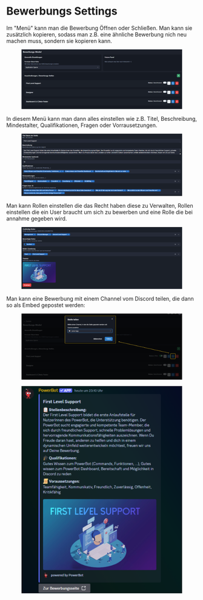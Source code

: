 # Bewerbungs Settings

Im "Menü" kann man die Bewerbung Öffnen oder Schließen. Man kann sie zusätzlich kopieren, sodass man z.B. eine ähnliche Bewerbung nich neu machen muss, sondern sie kopieren kann.

<figure><img src="../.gitbook/assets/chrome_ksERcEB9Rn.png" alt=""><figcaption></figcaption></figure>

In diesem Menü kann man dann alles einstellen wie z.B. Titel, Beschreibung, Mindestalter, Qualifikationen, Fragen oder Vorrausetzungen.

<figure><img src="../.gitbook/assets/chrome_XZCBfgHTCb.png" alt=""><figcaption></figcaption></figure>

Man kann Rollen einstellen die das Recht haben diese zu Verwalten, Rollen einstellen die ein User braucht um sich zu bewerben und eine Rolle die bei annahme gegeben wird.

<figure><img src="../.gitbook/assets/chrome_b9G2ggmvEJ.png" alt=""><figcaption></figcaption></figure>

Man kann eine Bewerbung mit einem Channel vom Discord teilen, die dann so als Embed gepostet werden:

<figure><img src="../.gitbook/assets/image.webp" alt=""><figcaption></figcaption></figure>

<figure><img src="../.gitbook/assets/image (1).webp" alt=""><figcaption></figcaption></figure>
